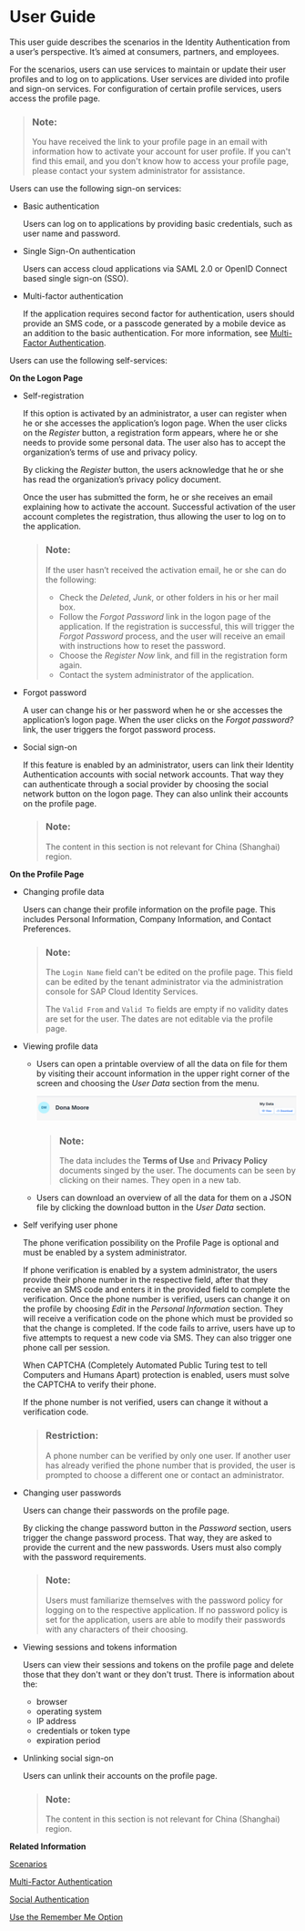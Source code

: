 <!-- loiod4c3811a58c44982bce09e9fdcbb5c64 -->

# User Guide

This user guide describes the scenarios in the Identity Authentication from a user’s perspective. It’s aimed at consumers, partners, and employees.

For the scenarios, users can use services to maintain or update their user profiles and to log on to applications. User services are divided into profile and sign-on services. For configuration of certain profile services, users access the profile page.

> ### Note:  
> You have received the link to your profile page in an email with information how to activate your account for user profile. If you can't find this email, and you don't know how to access your profile page, please contact your system administrator for assistance.

Users can use the following sign-on services:

-   Basic authentication

    Users can log on to applications by providing basic credentials, such as user name and password.

-   Single Sign-On authentication

    Users can access cloud applications via SAML 2.0 or OpenID Connect based single sign-on \(SSO\).

-   Multi-factor authentication

    If the application requires second factor for authentication, users should provide an SMS code, or a passcode generated by a mobile device as an addition to the basic authentication. For more information, see [Multi-Factor Authentication](multi-factor-authentication-0d41cd4.md).


Users can use the following self-services:

**On the Logon Page**

-   Self-registration

    If this option is activated by an administrator, a user can register when he or she accesses the application’s logon page. When the user clicks on the *Register* button, a registration form appears, where he or she needs to provide some personal data. The user also has to accept the organization’s terms of use and privacy policy.

    By clicking the *Register* button, the users acknowledge that he or she has read the organization’s privacy policy document.

    Once the user has submitted the form, he or she receives an email explaining how to activate the account. Successful activation of the user account completes the registration, thus allowing the user to log on to the application.

    > ### Note:  
    > If the user hasn’t received the activation email, he or she can do the following:
    > 
    > -   Check the *Deleted*, *Junk*, or other folders in his or her mail box.
    > -   Follow the *Forgot Password* link in the logon page of the application. If the registration is successful, this will trigger the *Forgot Password* process, and the user will receive an email with instructions how to reset the password.
    > -   Choose the *Register Now* link, and fill in the registration form again.
    > -   Contact the system administrator of the application.

-   Forgot password

    A user can change his or her password when he or she accesses the application’s logon page. When the user clicks on the *Forgot password?* link, the user triggers the forgot password process.

-   Social sign-on

    If this feature is enabled by an administrator, users can link their Identity Authentication accounts with social network accounts. That way they can authenticate through a social provider by choosing the social network button on the logon page. They can also unlink their accounts on the profile page.

    > ### Note:  
    > The content in this section is not relevant for China \(Shanghai\) region.


**On the Profile Page**

-   Changing profile data

    Users can change their profile information on the profile page. This includes Personal Information, Company Information, and Contact Preferences.

    > ### Note:  
    > The `Login Name` field can't be edited on the profile page. This field can be edited by the tenant administrator via the administration console for SAP Cloud Identity Services.
    > 
    > The `Valid From` and `Valid To` fields are empty if no validity dates are set for the user. The dates are not editable via the profile page.

-   Viewing profile data
    -   Users can open a printable overview of all the data on file for them by visiting their account information in the upper right corner of the screen and choosing the *User Data* section from the menu.

        ![](images/User_Data_3dbaf04.png)

        > ### Note:  
        > The data includes the **Terms of Use** and **Privacy Policy** documents singed by the user. The documents can be seen by clicking on their names. They open in a new tab.

    -   Users can download an overview of all the data for them on a JSON file by clicking the download button in the *User Data* section.


-   Self verifying user phone

    The phone verification possibility on the Profile Page is optional and must be enabled by a system administrator.

    If phone verification is enabled by a system administrator, the users provide their phone number in the respective field, after that they receive an SMS code and enters it in the provided field to complete the verification. Once the phone number is verified, users can change it on the profile by choosing *Edit* in the *Personal Information* section. They will receive a verification code on the phone which must be provided so that the change is completed. If the code fails to arrive, users have up to five attempts to request a new code via SMS. They can also trigger one phone call per session.

    When CAPTCHA \(Completely Automated Public Turing test to tell Computers and Humans Apart\) protection is enabled, users must solve the CAPTCHA to verify their phone.

    If the phone number is not verified, users can change it without a verification code.

    > ### Restriction:  
    > A phone number can be verified by only one user. If another user has already verified the phone number that is provided, the user is prompted to choose a different one or contact an administrator.

-   Changing user passwords

    Users can change their passwords on the profile page.

    By clicking the change password button in the *Password* section, users trigger the change password process. That way, they are asked to provide the current and the new passwords. Users must also comply with the password requirements.

    > ### Note:  
    > Users must familiarize themselves with the password policy for logging on to the respective application. If no password policy is set for the application, users are able to modify their passwords with any characters of their choosing.

-   Viewing sessions and tokens information

    Users can view their sessions and tokens on the profile page and delete those that they don't want or they don't trust. There is information about the:

    -   browser
    -   operating system
    -   IP address
    -   credentials or token type
    -   expiration period

-   Unlinking social sign-on

    Users can unlink their accounts on the profile page.

    > ### Note:  
    > The content in this section is not relevant for China \(Shanghai\) region.


**Related Information**  


[Scenarios](../scenarios-fb9898d.md "Define your user engagement scenario - whether business-to-consumer, business-to-business, or business-to-employee - and explore onboarding and provisioning scenarios for secure authentication and identity management with SAP Cloud Identity Services.")

[Multi-Factor Authentication](multi-factor-authentication-0d41cd4.md "This document provides information about the second factor for authentication or how to sign in if you are asked to provide a second factor to your primary credentials.")

[Social Authentication](social-authentication-108607a.md "")

[Use the Remember Me Option](use-the-remember-me-option-bc7c6c6.md "With the Remember me functionality enabled, you can log on to an application without the need to provide your credentials every time you access it.")

